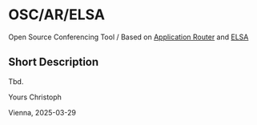 # OSC/AR/ELSA
Open Source Conferencing Tool / Based on
[Application Router](https://github.com/christoph-v/spark/tree/master/ALPES/servs/ar)
and [ELSA](https://github.com/christoph-v/spark/tree/master/ALPES/servs/elsa)

## Short Description
Tbd.

Yours Christoph

Vienna, 2025-03-29